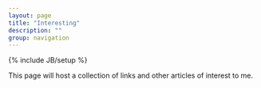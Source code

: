 ```yaml
---
layout: page
title: "Interesting"
description: ""
group: navigation
---
```

{% include JB/setup %}

This page will host a collection of links and other articles of interest to me.
